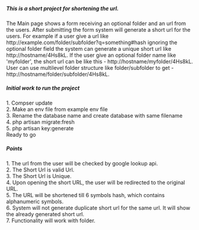 <h5>
This is a short project for shortening the url.
</h5>

<p>
    The Main page shows a form receiving an optional folder and an url from the users. After submitting the form system will generate a short url for the users. For example if a user give a url like http://example.com/folder/subfolder?q=something#hash ignoring the optional folder field the system can generate a unique short url like http://hostname/4Hs8kL. If the user give an optional folder name like 'myfolder', the short url can be like this - http://hostname/myfolder/4Hs8kL. User can use multilevel folder structure like folder/subfolder to get - http://hostname/folder/subfolder/4Hs8kL.
</p>

<h5>Initial work to run the project</h5>
<p>
1. Compser update<br>
2. Make an env file from example env file<br>
3. Rename the database name and create database with same filename<br>
4. php artisan migrate:fresh<br>
5. php artisan key:generate<br>
Ready to go
</p>

<h5>Points</h5>
1. The url from the user will be checked by google lookup api.<br>
2. The Short Url is valid Url.<br>
3. The Short Url is Unique.<br>
4. Upon opening the short URL, the user will be redirected to the original URL.<br>
5. The URL will be shortened till 6 symbols hash, which contains alphanumeric symbols.<br>
6. System will not generate duplicate short url for the same url. It will show the already generated short url.<br>
7. Functionality will work with folder.<br>
